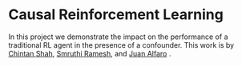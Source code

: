 # Causal Reinforcement Learning

In this project we demonstrate the impact on the performance of a traditional RL agent in the presence of a confounder.
This work is by [Chintan Shah](https://github.com/chnsh), [Smruthi Ramesh](https://github.com/smruthiramesh), and 
[Juan Alfaro](https://github.com/heller166)   .